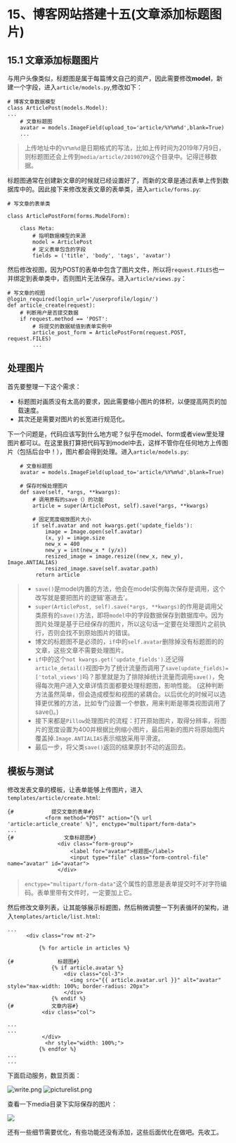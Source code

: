 # 15、博客网站搭建十五(文章添加标题图片)

## 15.1 文章添加标题图片
与用户头像类似，标题图是属于每篇博文自己的资产，因此需要修改**model**，新建一个字段，进入`article/models.py`,修改如下：

```
# 博客文章数据模型
class ArticlePost(models.Model):
...
    # 文章标题图
    avatar = models.ImageField(upload_to='article/%Y%m%d',blank=True)
    ...
```
> 上传地址中的`%Y%m%d`是日期格式的写法，比如上传时间为2019年7月9日，则标题图还会上传到`media/article/20190709`这个目录中。记得迁移数据。

标题图通常在创建新文章的时候就已经设置好了，而新的文章是通过表单上传到数据库中的。因此接下来修改发表文章的表单类，进入`article/forms.py`:

```
# 写文章的表单类

class ArticlePostForm(forms.ModelForm):

    class Meta:
        # 指明数据模型的来源
        model = ArticlePost
        # 定义表单包含的字段
        fields = ('title', 'body', 'tags', 'avatar')

```

然后修改视图，因为POST的表单中包含了图片文件，所以将`request.FILES`也一并绑定到表单类中，否则图片无法保存。进入`article/views.py`：

```
# 写文章的视图
@login_required(login_url='/userprofile/login/')
def article_create(request):
    # 判断用户是否提交数据
    if request.method == 'POST':
        # 将提交的数据赋值到表单实例中
        article_post_form = ArticlePostForm(request.POST, request.FILES)
        ...
```

## 处理图片
首先要整理一下这个需求：

* 标题图对画质没有太高的要求，因此需要缩小图片的体积，以便提高网页的加载速度。
* 其次还是需要对图片的长宽进行规范化。

下一个问题是，代码应该写到什么地方呢？似乎在model、form或者view里处理图片都可以。在这里我打算把代码写到model中去，这样不管你在任何地方上传图片（包括后台中！），图片都会得到处理。进入`article/models.py`:

```
    # 文章标题图
    avatar = models.ImageField(upload_to='article/%Y%m%d',blank=True)

    # 保存时候处理图片
    def save(self, *args, **kwargs):
        # 调用原有的save（）的功能
        article = super(ArticlePost, self).save(*args, **kwargs)

        # 固定宽度缩放图片大小
        if self.avatar and not kwargs.get('update_fields'):
            image = Image.open(self.avatar)
            (x, y) = image.size
            new_x = 400
            new_y = int(new_x * (y/x))
            resized_image = image.resize((new_x, new_y), Image.ANTIALIAS)
            resized_image.save(self.avatar.path)
         return article  
```

> * `save()`是model内置的方法，他会在model实例每次保存是调用，这个改写就是要把图片的逻辑'塞进去'。
>*  `super(ArticlePost, self).save(*args, **kwargs)`的作用是调用父类原有的`save()`方法，即将`model`中的字段数据保存到数据库中。因为图片处理是基于已经保存的图片，所以这句话一定要在处理图片之前执行，否则会找不到原始图片的错误。
> * 博文的标题图不是必须的，`if`中的`self.avatar`删除掉没有标题图的的文章，这些文章不需要处理图片。
> * `if`中的这个`not kwargs.get('update_fields')`.还记得`article_detail()`视图中为了统计流量而调用了`save(update_fields)=['total_views']`吗？那里就是为了排除掉统计流量而调用`save()`，免得每次用户进入文章详情页面都要处理标题图，影响性能。 (这种判断方法虽然简单，但会造成模型和视图的紧耦合。以后优化的时候可以选择更优雅的方法，比如专门设置一个参数，用来判断是哪类视图调用了save()。)
> * 接下来都是`Pillow`处理图片的流程：打开原始图片，取得分辨率，将图片的宽度设置为400并根据比例缩小图片，最后用新的图片将原始图片覆盖掉.`Image.ANTIALIAS`表示缩放采用平滑波。
> * 最后一步，将父类`save()`返回的结果原封不动的返回去。

## 模板与测试
修改发表文章的模板，让表单能够上传图片，进入`templates/article/create.html`:

```
{#            提交文章的表单#}
            <form method="POST" action="{% url 'article:article_create' %}", enctype="multipart/form-data">
...
{#                文章标题图#}
                <div class="form-group">
                    <label for="avatar">标题图</label>
                    <input type="file" class="form-control-file" name="avatar" id="avatar">
                </div>
```
> `enctype="multipart/form-data"`这个属性的意思是表单提交时不对字符编码。表单里带有文件时，一定要加上它。

然后修改文章列表，让其能够展示标题图，然后稍微调整一下列表循环的架构，进入`templates/article/list.html`:

```
...
      <div class="row mt-2">

          {% for article in articles %}
              
{#              标题图#}
              {% if article.avatar %}
                  <div class="col-3">
                    <img src="{{ article.avatar.url }}" alt="avatar" style="max-width: 100%; border-radius: 20px">
                  </div>
              {% endif %}
{#            文章内容#}
           <div class="col">

...
...
           </div>
            <hr style="width: 100%;">
          {% endfor %}
...
...
```

下面启动服务，数显页面：

![write.png](picture15/write.png)
![picturelist.png](picture15/picturelist.png)

查看一下media目录下实际保存的图片：

![](picture15/titlepicture.png)

还有一些细节需要优化，有些功能还没有添加，这些后面优化在做吧。先收工。


